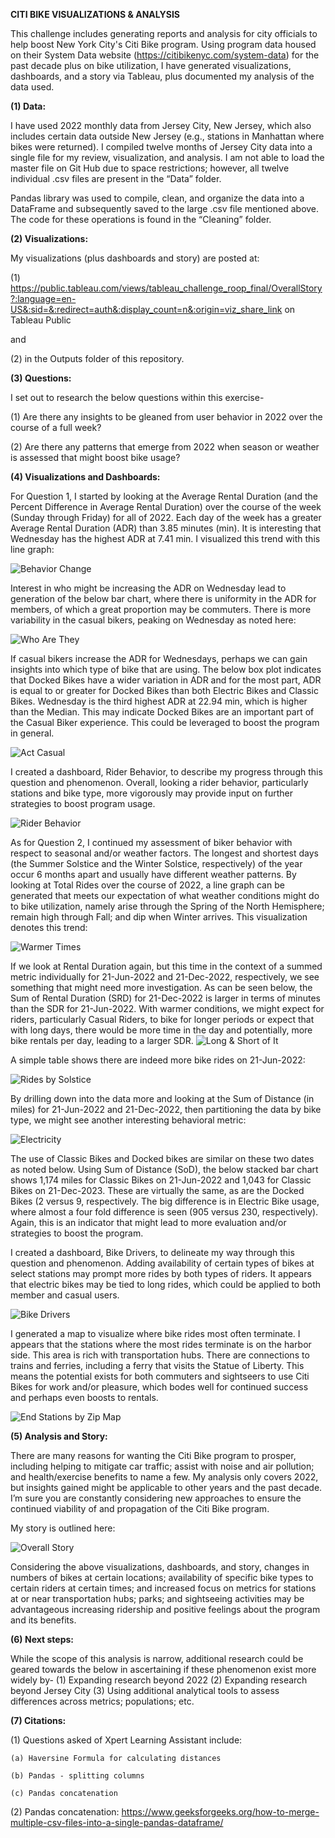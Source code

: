 **CITI BIKE VISUALIZATIONS & ANALYSIS**

This challenge includes generating reports and analysis for city officials to help boost New York City's Citi Bike program.
Using program data housed on their System Data website (https://citibikenyc.com/system-data) for the past decade plus on bike utilization, I have generated visualizations, dashboards, and a story via Tableau, plus documented my analysis of the data used.


**(1) Data:**

I have used 2022 monthly data from Jersey City, New Jersey, which also includes certain data outside New Jersey (e.g., stations in Manhattan where bikes were returned).
I compiled twelve months of Jersey City data into a single file for my review, visualization, and analysis. I am not able to load the master file on Git Hub due to space restrictions; however, all twelve individual .csv files are present in the “Data” folder.

Pandas library was used to compile, clean, and organize the data into a DataFrame and subsequently saved to the large .csv file mentioned above. The code for these operations is found in the “Cleaning” folder.


**(2) Visualizations:**

My visualizations (plus dashboards and story) are posted at:

(1) https://public.tableau.com/views/tableau_challenge_roop_final/OverallStory?:language=en-US&:sid=&:redirect=auth&:display_count=n&:origin=viz_share_link on Tableau Public

and

(2) in the Outputs folder of this repository.


**(3) Questions:**

I set out to research the below questions within this exercise-

(1)  Are there any insights to be gleaned from user behavior in 2022 over the course of a full week?

(2) Are there any patterns that emerge from 2022 when season or weather is assessed that might boost bike usage?


**(4) Visualizations and Dashboards:**

For Question 1, I started by looking at the Average Rental Duration (and the Percent Difference in Average Rental Duration) over the course of the week (Sunday through Friday) for all of 2022. Each day of the week has a greater Average Rental Duration (ADR) than 3.85 minutes (min). It is interesting that Wednesday has the highest ADR at 7.41 min. I visualized this trend with this line graph:

![Behavior Change](/Output/behavior_change.png)


Interest in who might be increasing the ADR on Wednesday lead to generation of the below bar chart, where there is uniformity in the ADR for members, of which a great proportion may be commuters. There is more variability in the casual bikers, peaking on Wednesday as noted here:

![Who Are They](/Output/who_are_they.png)


If casual bikers increase the ADR for Wednesdays, perhaps we can gain insights into which type of bike that are using. The below box plot indicates that Docked Bikes have a wider variation in ADR and for the most part, ADR is equal to or greater for Docked Bikes than both Electric Bikes and Classic Bikes. Wednesday is the third highest ADR at 22.94 min, which is higher than the Median. This may indicate Docked Bikes are an important part of the Casual Biker experience. This could be leveraged to boost the program in general.

![Act Casual](/Output/act_casual.png)


I created a dashboard, Rider Behavior, to describe my progress through this question and phenomenon. Overall, looking a rider behavior, particularly stations and bike type, more vigorously may provide input on further strategies to boost program usage.

![Rider Behavior](/Output/rider_behavior.png)


As for Question 2, I continued my assessment of biker behavior with respect to seasonal and/or weather factors. The longest and shortest days (the Summer Solstice and the Winter Solstice, respectively) of the year occur 6 months apart and usually have different weather patterns.
By looking at Total Rides over the course of 2022, a line graph can be generated that meets our expectation of what weather conditions might do to bike utilization, namely arise through the Spring of the North Hemisphere; remain high through Fall; and dip when Winter arrives. This visualization denotes this trend:

![Warmer Times](/Output/warmer_times.png)


If we look at Rental Duration again, but this time in the context of a summed metric individually for 21-Jun-2022 and 21-Dec-2022, respectively, we see something that might need more investigation. As can be seen below, the Sum of Rental Duration (SRD) for 21-Dec-2022 is larger in terms of minutes than the SDR for 21-Jun-2022. With warmer conditions, we might expect for riders, particularly Casual Riders, to bike for longer periods or expect that with long days, there would be more time in the day and potentially, more bike rentals per day, leading to a larger SDR.
![Long & Short of It](/Output/long_and_short_of_it.png)


A simple table shows there are indeed more bike rides on 21-Jun-2022:

![Rides by Solstice](/Output/rides_by_solstice.png)


By drilling down into the data more and looking at the Sum of Distance (in miles) for 21-Jun-2022 and 21-Dec-2022, then partitioning the data by bike type, we might see another interesting behavioral metric:

![Electricity](/Output/electric.png)


The use of Classic Bikes and Docked bikes are similar on these two dates as noted below. Using Sum of Distance (SoD), the below stacked bar chart shows 1,174 miles for Classic Bikes on 21-Jun-2022 and 1,043 for Classic Bikes on 21-Dec-2023. These are virtually the same, as are the Docked Bikes (2 versus 9, respectively. The big difference is in Electric Bike usage, where almost a four fold difference is seen (905 versus 230, respectively). Again, this is an indicator that might lead to more evaluation and/or strategies to boost the program.


I created a dashboard, Bike Drivers, to delineate my way through this question and phenomenon. Adding availability of certain types of bikes at select stations may prompt more rides by both types of riders. It appears that electric bikes may be tied to long rides, which could be applied to both member and casual users.

![Bike Drivers](/Output/bike_drivers.png)


I generated a map to visualize where bike rides most often terminate. I appears that the stations where the most rides terminate is on the harbor side. This area is rich with transportation hubs. There are connections to trains and ferries, including a ferry that visits the Statue of Liberty. This means the potential exists for both commuters and sightseers to use Citi Bikes for work and/or pleasure, which bodes well for continued success and perhaps even boosts to rentals.

![End Stations by Zip Map](/Output/end_stations_by_zip_map.png)


**(5) Analysis and Story:**

There are many reasons for wanting the Citi Bike program to prosper, including helping to mitigate car traffic; assist with noise and air pollution; and health/exercise benefits to name a few. My analysis only covers 2022, but insights gained might be applicable to other years and the past decade. I’m sure you are constantly considering new approaches to ensure the continued viability of and propagation of the Citi Bike program.

My story is outlined here:

![Overall Story](/Output/overall_story.png)

Considering the above visualizations, dashboards, and story, changes in numbers of bikes at certain locations; availability of specific bike types to certain riders at certain times; and increased focus on metrics for stations at or near transportation hubs; parks; and sightseeing activities may be advantageous increasing ridership and positive feelings about the program and its benefits.


**(6) Next steps:**

While the scope of this analysis is narrow, additional research could be geared towards the below in ascertaining if these phenomenon exist more widely by-
(1) Expanding research beyond 2022
(2) Expanding research beyond Jersey City
(3) Using additional analytical tools to assess differences across metrics; populations; etc.


**(7) Citations:**

(1) Questions asked of Xpert Learning Assistant include:

    (a) Haversine Formula for calculating distances

    (b) Pandas - splitting columns

    (c) Pandas concatenation


(2) Pandas concatenation: https://www.geeksforgeeks.org/how-to-merge-multiple-csv-files-into-a-single-pandas-dataframe/

